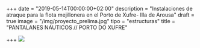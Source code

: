 +++
date = "2019-05-14T00:00:00+02:00"
description = "Instalaciones de atraque para la flota mejillonera en el Porto de Xufre- Illa de Arousa"
draft = true
image = "/img/proyecto_prelima.jpg"
tipo = "estructuras"
title = "PANTALANES NAUTICOS // PORTO DO XUFRE"

+++
![](https://res.cloudinary.com/barnes18/image/upload/v1559143072/a0bab818-9f92-4644-9a41-37c249ca2633.jpg)